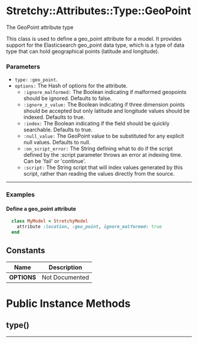 # Stretchy::Attributes::Type::GeoPoint [](#class-Stretchy::Attributes::Type::GeoPoint) [](#top)
The GeoPoint attribute type

This class is used to define a geo_point attribute for a model. It provides support for the Elasticsearch geo_point data type, which is a type of data type that can hold geographical points (latitude and longitude).

### Parameters

- `type:` `:geo_point`.
- `options:` The Hash of options for the attribute.
   - `:ignore_malformed:` The Boolean indicating if malformed geopoints should be ignored. Defaults to false.
   - `:ignore_z_value:` The Boolean indicating if three dimension points should be accepted but only latitude and longitude values should be indexed. Defaults to true.
   - `:index:` The Boolean indicating if the field should be quickly searchable. Defaults to true.
   - `:null_value:` The GeoPoint value to be substituted for any explicit null values. Defaults to null.
   - `:on_script_error:` The String defining what to do if the script defined by the :script parameter throws an error at indexing time. Can be 'fail' or 'continue'.
   - `:script:` The String script that will index values generated by this script, rather than reading the values directly from the source.

---

### Examples

#### Define a geo_point attribute

```ruby
  class MyModel < StretchyModel
    attribute :location, :geo_point, ignore_malformed: true
  end
```
    
## Constants
| Name | Description |
| ---- | ----------- |
| **OPTIONS[](#OPTIONS)** | Not Documented |

# Public Instance Methods

      
## type() [](#method-i-type)
         
  
        
---

